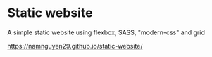 # Static website

A simple static website using flexbox, SASS, "modern-css" and grid

https://namnguyen29.github.io/static-website/
